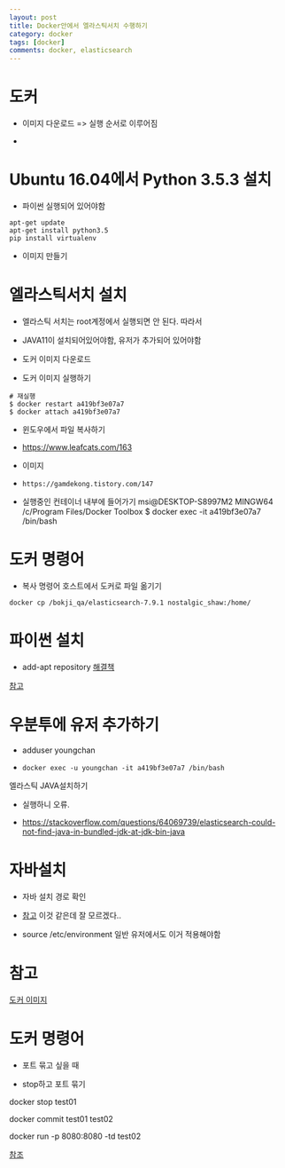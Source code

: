 ```yaml
---
layout: post
title: Docker안에서 엘라스틱서치 수행하기
category: docker
tags: [docker]
comments: docker, elasticsearch
---
```



# 도커

- 이미지 다운로드 => 실행 순서로 이루어짐

- 

# Ubuntu 16.04에서 Python 3.5.3 설치

- 파이썬 실행되어 있어야함

```console
apt-get update
apt-get install python3.5
pip install virtualenv
```

- 이미지 만들기

# 엘라스틱서치 설치

- 엘라스틱 서치는 root계정에서 실행되면 안 된다. 따라서 


- JAVA11이 설치되어있어야함, 유저가 추가되어 있어야함

- 도커 이미지 다운로드

- 도커 이미지 실행하기

```
# 재실행
$ docker restart a419bf3e07a7
$ docker attach a419bf3e07a7
```

- 윈도우에서 파일 복사하기

- https://www.leafcats.com/163


- 이미지

- `https://gamdekong.tistory.com/147`


- 실행중인 컨테이너 내부에 들어가기
msi@DESKTOP-S8997M2 MINGW64 /c/Program Files/Docker Toolbox
$ docker exec -it a419bf3e07a7 /bin/bash 

# 도커 명령어

- 복사 명령어 호스트에서 도커로 파일 옮기기

```
docker cp /bokji_qa/elasticsearch-7.9.1 nostalgic_shaw:/home/
```

# 파이썬 설치

- add-apt repository
[해결책](https://nancom.tistory.com/119)

[참고](https://webisfree.com/2018-11-24/elasticsearch-%EC%97%98%EB%9D%BC%EC%8A%A4%ED%8B%B1%EC%84%9C%EC%B9%98-ubuntu-%ED%99%98%EA%B2%BD-%EC%84%A4%EC%B9%98%EB%B0%A9%EB%B2%95)

# 우분투에 유저 추가하기

- adduser youngchan

- `docker exec -u youngchan -it a419bf3e07a7 /bin/bash`


엘라스틱 JAVA설치하기

- 실행하니 오류.

- https://stackoverflow.com/questions/64069739/elasticsearch-could-not-find-java-in-bundled-jdk-at-jdk-bin-java


# 자바설치

- 자바 설치 경로 확인

- [참고](https://m.blog.naver.com/opusk/220985259485) 이것 같은데 잘 모르겠다..

- source /etc/environment 일반 유저에서도 이거 적용해야함

# 참고

[도커 이미지](http://blog.naver.com/PostView.nhn?blogId=foxrain93&logNo=220663874441&redirect=Dlog&widgetTypeCall=true)


# 도커 명령어

- 포트 묶고 싶을 때 

- stop하고 포트 묶기

docker stop test01

docker commit test01 test02

docker run -p 8080:8080 -td test02

[참조](https://stackoverflow.com/questions/19335444/how-do-i-assign-a-port-mapping-to-an-existing-docker-container)